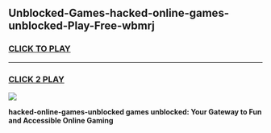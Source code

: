 
## Unblocked-Games-hacked-online-games-unblocked-Play-Free-wbmrj
<h3>
<a href="https://premium76.site?title=hacked-online-games-unblocked&ref=18A1">CLICK TO PLAY</a></h3>
<hr>

<h3>
<a href="https://premium76.site?title=hacked-online-games-unblocked&ref=18A1">CLICK 2 PLAY</a>
  
</h3>

<a href="https://premium76.site?title=hacked-online-games-unblocked&ref=18A1"><img src="https://clearcache.store/games.png"></a>


**hacked-online-games-unblocked games unblocked: Your Gateway to Fun and Accessible Online Gaming**
